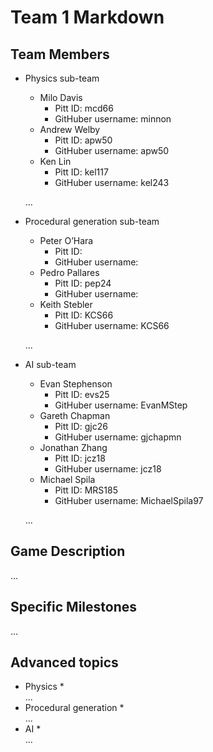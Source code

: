 # Team 1 Markdown

## Team Members
* Physics sub-team
	* Milo Davis
		* Pitt ID: mcd66
		* GitHuber username: minnon
	* Andrew Welby
		* Pitt ID: apw50
		* GitHuber username: apw50
	* Ken Lin
		* Pitt ID: kel117
		* GitHuber username: kel243
	
	...
* Procedural generation sub-team
	* Peter O’Hara
		* Pitt ID: 
		* GitHuber username: 
	* Pedro Pallares
		* Pitt ID: pep24
		* GitHuber username:
	* Keith Stebler
		* Pitt ID: KCS66
		* GitHuber username: KCS66
		
			
	...
* AI sub-team
	* Evan Stephenson
		* Pitt ID: evs25
		* GitHuber username: EvanMStep
	* Gareth Chapman
		* Pitt ID: gjc26
		* GitHuber username: gjchapmn
	* Jonathan Zhang
		* Pitt ID: jcz18
		* GitHuber username: jcz18
	* Michael Spila
		* Pitt ID: MRS185
		* GitHuber username: MichaelSpila97
		
	
	...
## Game Description

...

## Specific Milestones

...

## Advanced topics

* Physics
	* 	
	...
* Procedural generation
	* 	
	...
* AI
	* 	
	...
